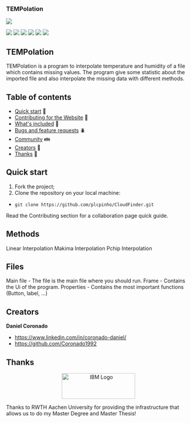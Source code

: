 ### TEMPolation

![](https://pandao.github.io/editor.md/images/logos/editormd-logo-180x180.png)

![](https://img.shields.io/github/stars/pandao/editor.md.svg) ![](https://img.shields.io/github/forks/pandao/editor.md.svg) ![](https://img.shields.io/github/tag/pandao/editor.md.svg) ![](https://img.shields.io/github/release/pandao/editor.md.svg) ![](https://img.shields.io/github/issues/pandao/editor.md.svg) ![](https://img.shields.io/bower/v/editor.md.svg)

##  TEMPolation
TEMPolation is a program to interpolate temperature and humidity of a file which contains missing values. The program give some statistic about the imported file and also interpolate the missing data with different methods.

## Table of contents

- [Quick start](#quick-start) :seedling:
- [Contributing for the Website](#contributing-for-the-website) :hammer:
- [What's included](#whats-included) :gift:
- [Bugs and feature requests](#bugs-and-feature-requests) :beetle:
- [Community](#community) :family:
- [Creators](#creators) :space_invader:
- [Thanks](#thanks) :raised_hands:

## Quick start
1. Fork the project;
2. Clone the repository on your local machine:
- `git clone https://github.com/plcpinho/CloudFinder.git`

Read the Contributing section for a collaboration page quick guide.

## Methods
Linear Interpolation
Makima Interpolation
Pchip Interpolation

## Files
Main file - The file is the main file where you should run.
Frame - Contains the Ui of the program.
Properties - Contains the most important functions (Button, label, ...)



## Creators
**Daniel Coronado**
- <https://www.linkedin.com/in/coronado-daniel/>
- <https://github.com/Coronado1992>

## Thanks
<p align="center">
  <a href="https://cloudfinder.io">
     <img src="/img/logos/ibm-cloud-horizontal.png" alt="IBM Logo" width="200" height="70">
  </a>
</p>

Thanks to RWTH Aachen University for providing the infrastructure that allows us to do my Master Degree and Master Thesis!
